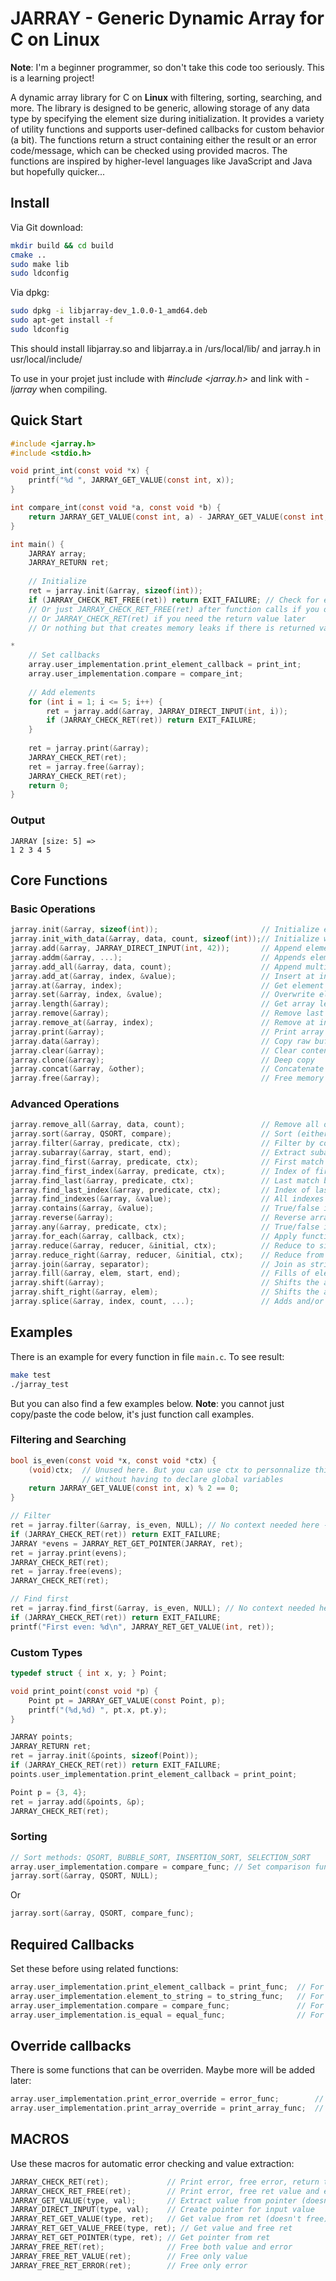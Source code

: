 # JARRAY - Generic Dynamic Array for C on Linux

**Note**: I'm a beginner programmer, so don't take this code too seriously. This is a learning project!

A dynamic array library for C on **Linux** with filtering, sorting, searching, and more. The library is designed to be generic, allowing storage of any data type by specifying the element size during initialization. 
It provides a variety of utility functions and supports user-defined callbacks for custom behavior (a bit). The functions return a struct containing either the result or an error code/message, which can be checked using provided macros. 
The functions are inspired by higher-level languages like JavaScript and Java but hopefully quicker...

## Install

Via Git download:
```bash
mkdir build && cd build
cmake ..
sudo make lib
sudo ldconfig
```

Via dpkg:

```bash
sudo dpkg -i libjarray-dev_1.0.0-1_amd64.deb
sudo apt-get install -f
sudo ldconfig
```
This should install libjarray.so and libjarray.a in /urs/local/lib/ and jarray.h in usr/local/include/

To use in your projet just include with *#include <jarray.h>* and link with *-ljarray* when compiling.

## Quick Start

```c
#include <jarray.h>
#include <stdio.h>

void print_int(const void *x) {
    printf("%d ", JARRAY_GET_VALUE(const int, x));
}

int compare_int(const void *a, const void *b) {
    return JARRAY_GET_VALUE(const int, a) - JARRAY_GET_VALUE(const int, b);
}

int main() {
    JARRAY array;
    JARRAY_RETURN ret;
    
    // Initialize
    ret = jarray.init(&array, sizeof(int));
    if (JARRAY_CHECK_RET_FREE(ret)) return EXIT_FAILURE; // Check for errors and return
    // Or just JARRAY_CHECK_RET_FREE(ret) after function calls if you don't need to return
    // Or JARRAY_CHECK_RET(ret) if you need the return value later
    // Or nothing but that creates memory leaks if there is returned value or an error

*
    // Set callbacks
    array.user_implementation.print_element_callback = print_int;
    array.user_implementation.compare = compare_int;
    
    // Add elements
    for (int i = 1; i <= 5; i++) {
        ret = jarray.add(&array, JARRAY_DIRECT_INPUT(int, i));
        if (JARRAY_CHECK_RET(ret)) return EXIT_FAILURE;
    }
    
    ret = jarray.print(&array);
    JARRAY_CHECK_RET(ret);
    ret = jarray.free(&array);
    JARRAY_CHECK_RET(ret);
    return 0;
}
```
### Output

```
JARRAY [size: 5] =>
1 2 3 4 5 
```



## Core Functions

### Basic Operations
```c
jarray.init(&array, sizeof(int));                       // Initialize empty array
jarray.init_with_data(&array, data, count, sizeof(int));// Initialize with raw data
jarray.add(&array, JARRAY_DIRECT_INPUT(int, 42));       // Append element
jarray.addm(&array, ...);                               // Appends elements to the end of the array.
jarray.add_all(&array, data, count);                    // Append multiple elements
jarray.add_at(&array, index, &value);                   // Insert at index
jarray.at(&array, index);                               // Get element at index
jarray.set(&array, index, &value);                      // Overwrite element
jarray.length(&array);                                  // Get array length
jarray.remove(&array);                                  // Remove last element (and returns copy)
jarray.remove_at(&array, index);                        // Remove at index (and returns copy)
jarray.print(&array);                                   // Print array (needs print_element_callback)
jarray.data(&array);                                    // Copy raw buffer
jarray.clear(&array);                                   // Clear contents
jarray.clone(&array);                                   // Deep copy
jarray.concat(&array, &other);                          // Concatenate two arrays
jarray.free(&array);                                    // Free memory

```

### Advanced Operations
```c
jarray.remove_all(&array, data, count);                 // Remove all occurrences of given data
jarray.sort(&array, QSORT, compare);                    // Sort (either compare callback in arg or in user_implementation)
jarray.filter(&array, predicate, ctx);                  // Filter by condition (predicate callback and optional context)
jarray.subarray(&array, start, end);                    // Extract subarray
jarray.find_first(&array, predicate, ctx);              // First match by predicate
jarray.find_first_index(&array, predicate, ctx);        // Index of first match by predicate
jarray.find_last(&array, predicate, ctx);               // Last match by predicate
jarray.find_last_index(&array, predicate, ctx);         // Index of last match by predicate
jarray.find_indexes(&array, &value);                    // All indexes of a value
jarray.contains(&array, &value);                        // True/false if value exists
jarray.reverse(&array);                                 // Reverse array
jarray.any(&array, predicate, ctx);                     // True/false if any element matches predicate
jarray.for_each(&array, callback, ctx);                 // Apply function to each element
jarray.reduce(&array, reducer, &initial, ctx);          // Reduce to single value
jarray.reduce_right(&array, reducer, &initial, ctx);    // Reduce from the right to single value
jarray.join(&array, separator);                         // Join as string (requires element_to_string callback)
jarray.fill(&array, elem, start, end);                  // Fills of elem the jarray from start to end index
jarray.shift(&array);                                   // Shifts the array to the left and discards the first element.
jarray.shift_right(&array, elem);                       // Shifts the array to the right and adds elem at index 0.
jarray.splice(&array, index, count, ...);               // Adds and/or removes array elements.
```

## Examples

There is an example for every function in file `main.c`. To see result:
```bash
make test
./jarray_test
```
But you can also find a few examples below. **Note**: you cannot just copy/paste the code below, it's just function call examples.

### Filtering and Searching
```c
bool is_even(const void *x, const void *ctx) {
    (void)ctx;  // Unused here. But you can use ctx to personnalize this function
                // without having to declare global variables
    return JARRAY_GET_VALUE(const int, x) % 2 == 0;
}

// Filter
ret = jarray.filter(&array, is_even, NULL); // No context needed here -> NULL
if (JARRAY_CHECK_RET(ret)) return EXIT_FAILURE;
JARRAY *evens = JARRAY_RET_GET_POINTER(JARRAY, ret);
ret = jarray.print(evens);
JARRAY_CHECK_RET(ret);
ret = jarray.free(evens);
JARRAY_CHECK_RET(ret);

// Find first
ret = jarray.find_first(&array, is_even, NULL); // No context needed here -> NULL
if (JARRAY_CHECK_RET(ret)) return EXIT_FAILURE;
printf("First even: %d\n", JARRAY_RET_GET_VALUE(int, ret));
```

### Custom Types
```c
typedef struct { int x, y; } Point;

void print_point(const void *p) {
    Point pt = JARRAY_GET_VALUE(const Point, p);
    printf("(%d,%d) ", pt.x, pt.y);
}

JARRAY points;
JARRAY_RETURN ret;
ret = jarray.init(&points, sizeof(Point));
if (JARRAY_CHECK_RET(ret)) return EXIT_FAILURE;
points.user_implementation.print_element_callback = print_point;

Point p = {3, 4};
ret = jarray.add(&points, &p);
JARRAY_CHECK_RET(ret);
```

### Sorting
```c
// Sort methods: QSORT, BUBBLE_SORT, INSERTION_SORT, SELECTION_SORT
array.user_implementation.compare = compare_func; // Set comparison function
jarray.sort(&array, QSORT, NULL);
```
Or
```c
jarray.sort(&array, QSORT, compare_func);
```

## Required Callbacks

Set these before using related functions:
```c
array.user_implementation.print_element_callback = print_func;  // For print()
array.user_implementation.element_to_string = to_string_func;   // For join()
array.user_implementation.compare = compare_func;               // For sort()
array.user_implementation.is_equal = equal_func;                // For contains(), find_indexes()
```

## Override callbacks

There is some functions that can be overriden. Maybe more will be added later:
```c
array.user_implementation.print_error_override = error_func;        // For error printing
array.user_implementation.print_array_override = print_array_func;  // For print() override
```

## MACROS

Use these macros for automatic error checking and value extraction:
```c
JARRAY_CHECK_RET(ret);             // Print error, free error, return true if error -> if you need ret value later
JARRAY_CHECK_RET_FREE(ret);        // Print error, free ret value and error, return true if error -> if you don't need ret value later
JARRAY_GET_VALUE(type, val);       // Extract value from pointer (doesn't free)
JARRAY_DIRECT_INPUT(type, val);    // Create pointer for input value
JARRAY_RET_GET_VALUE(type, ret);   // Get value from ret (doesn't free)
JARRAY_RET_GET_VALUE_FREE(type, ret); // Get value and free ret
JARRAY_RET_GET_POINTER(type, ret); // Get pointer from ret
JARRAY_FREE_RET(ret);              // Free both value and error
JARRAY_FREE_RET_VALUE(ret);        // Free only value
JARRAY_FREE_RET_ERROR(ret);        // Free only error
```
